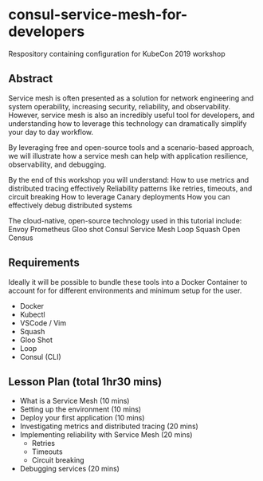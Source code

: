 # consul-service-mesh-for-developers
Respository containing configuration for KubeCon 2019 workshop

## Abstract

Service mesh is often presented as a solution for network engineering and system operability, increasing security, reliability, and observability. However, service mesh is also an incredibly useful tool for developers, and understanding how to leverage this technology can dramatically simplify your day to day workflow.

By leveraging free and open-source tools and a scenario-based approach, we will illustrate how a service mesh can help with application resilience, observability, and debugging.

By the end of this workshop you will understand:
How to use metrics and distributed tracing effectively
Reliability patterns like retries, timeouts, and circuit breaking
How to leverage Canary deployments
How you can effectively debug distributed systems

The cloud-native, open-source technology used in this tutorial include:
Envoy
Prometheus
Gloo shot
Consul Service Mesh
Loop
Squash
Open Census

## Requirements

Ideally it will be possible to bundle these tools into a Docker Container to account for for different environments and minimum setup for the user.

* Docker
* Kubectl
* VSCode / Vim
* Squash
* Gloo Shot
* Loop
* Consul (CLI)

## Lesson Plan (total 1hr30 mins)
* What is a Service Mesh (10 mins)
* Setting up the environment (10 mins)
* Deploy your first application (10 mins)
* Investigating metrics and distributed tracing (20 mins)
* Implementing reliability with Service Mesh (20 mins)
  - Retries
  - Timeouts
  - Circuit breaking
* Debugging services (20 mins)
